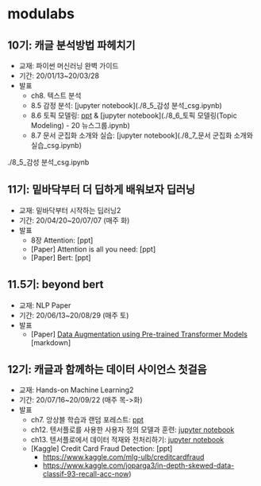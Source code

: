 # modulabs

## 10기: 캐글 분석방법 파헤치기
- 교재: 파이썬 머신러닝 완벽 가이드
- 기간: 20/01/13~20/03/28
- 발표
    - ch8. 텍스트 분석
    - 8.5 감정 분석: [jupyter notebook](./8_5_감성 분석_csg.ipynb)
    - 8.6 토픽 모델링: [ppt](https://drive.google.com/file/d/1saWyGmUetLHA2nfSrQ1B8IFbf2hBGzkN/view?usp=sharing) & [jupyter notebook](./8_6_토픽 모델링(Topic Modeling) - 20 뉴스그룹.ipynb)
    - 8.7 문서 군집화 소개와 실습: [jupyter notebook](./8_7_문서 군집화 소개와 실습_csg.ipynb)


./8_5_감성 분석_csg.ipynb

## 11기: 밑바닥부터 더 딥하게 배워보자 딥러닝
- 교재: 밑바닥부터 시작하는 딥러닝2
- 기간: 20/04/20~20/07/07 (매주 화)
- 발표
  - 8장 Attention: [ppt]
  - [Paper] Attention is all you need: [ppt]
  - [Paper] Bert: [ppt]
  
## 11.5기: beyond bert
- 교재: NLP Paper
- 기간: 20/06/13~20/08/29 (매주 토)
- 발표
  - [Paper] [Data Augmentation using Pre-trained Transformer Models](https://arxiv.org/abs/2003.02245) [markdown]

## 12기: 캐글과 함께하는 데이터 사이언스 첫걸음
- 교재: Hands-on Machine Learning2
- 기간: 20/07/16~20/09/22 (매주 목->화)
- 발표
  - ch7. 앙상블 학습과 랜덤 포레스트: [ppt](https://drive.google.com/file/d/11ZTBEnT7Ugohpg23sVj2uh-BMFULTSpr/view?usp=sharing)
  - ch12. 텐서플로를 사용한 사용자 정의 모델과 훈련: [jupyter notebook](./12_custom_models_and_training_with_tensorflow_교재_csg.ipynb)
  - ch13. 텐서플로에서 데이터 적재와 전처리하기: [jupyter notebook](./13_loading_and_preprocessing_data_교재_csg.ipynb)
  - [Kaggle] Credit Card Fraud Detection: [ppt]
    - https://www.kaggle.com/mlg-ulb/creditcardfraud
    - https://www.kaggle.com/joparga3/in-depth-skewed-data-classif-93-recall-acc-now)
  

